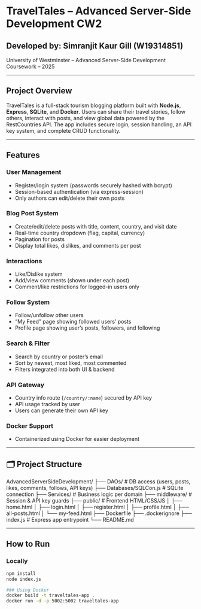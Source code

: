 # TravelTales – Advanced Server-Side Development CW2

## Developed by: Simranjit Kaur Gill (W19314851)  
University of Westminster – Advanced Server-Side Development Coursework – 2025

---

## Project Overview

TravelTales is a full-stack tourism blogging platform built with **Node.js**, **Express**, **SQLite**, and **Docker**. Users can share their travel stories, follow others, interact with posts, and view global data powered by the RestCountries API. The app includes secure login, session handling, an API key system, and complete CRUD functionality.

---

## Features

### User Management
- Register/login system (passwords securely hashed with bcrypt)
- Session-based authentication (via express-session)
- Only authors can edit/delete their own posts

### Blog Post System
- Create/edit/delete posts with title, content, country, and visit date
- Real-time country dropdown (flag, capital, currency)
- Pagination for posts
- Display total likes, dislikes, and comments per post

### Interactions
- Like/Dislike system
- Add/view comments (shown under each post)
- Comment/like restrictions for logged-in users only

### Follow System
- Follow/unfollow other users
- “My Feed” page showing followed users’ posts
- Profile page showing user’s posts, followers, and following

### Search & Filter
- Search by country or poster’s email
- Sort by newest, most liked, most commented
- Filters integrated into both UI & backend

### API Gateway
- Country info route (`/country/:name`) secured by API key
- API usage tracked by user
- Users can generate their own API key

### Docker Support
- Containerized using Docker for easier deployment

---

## 🗂 Project Structure
AdvancedServerSideDevelopment/
├── DAOs/ # DB access (users, posts, likes, comments, follows, API keys)
├── Databases/SQLCon.js # SQLite connection
├── Services/ # Business logic per domain
├── middleware/ # Session & API key guards
├── public/ # Frontend HTML/CSS/JS
│ ├── home.html
│ ├── login.html
│ ├── register.html
│ ├── profile.html
│ ├── all-posts.html
│ └── my-feed.html
├── Dockerfile
├── .dockerignore
├── index.js # Express app entrypoint
└── README.md


---

## How to Run

### Locally

```bash
npm install
node index.js

### Using Docker
docker build -t traveltales-app .
docker run -d -p 5002:5002 traveltales-app


